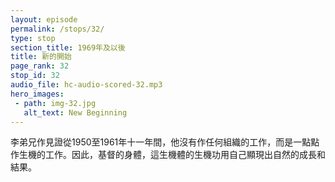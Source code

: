 ```yaml
---
layout: episode
permalink: /stops/32/
type: stop
section_title: 1969年及以後
title: 新的開始
page_rank: 32
stop_id: 32
audio_file: hc-audio-scored-32.mp3
hero_images:
 - path: img-32.jpg
   alt_text: New Beginning
---
```


<!-- Brother Lee testified that during those eleven years from 1950 to 1961, he did not do the work of an organization; rather, bit by bit he was doing an organic work.  Thus, the organic function of the living organism, the Body of Christ, manifested itself with spontaneous growth and fruit-bearing.   -->

<!---
title: 新的開始
--->
李弟兄作見證從1950至1961年十一年間，他沒有作任何組織的工作，而是一點點作生機的工作。因此，基督的身體，這生機體的生機功用自己顯現出自然的成長和結果。


<!--- TRANSCRIPT
In November 1984, fifteen years after the turmoil of 1961, when Brother Lee returned to the Philippines and held a conference in Quezon City, he spoke about the history of the turmoil in Manila. Seeing the church’s condition then, Brother Lee expressed encouragement, saying, “Today I am very happy and at ease because I can see that the work of sowing, planting, and watering during those eleven years have yielded fruit. At that time some of the brothers were still small “tree seedlings” — only sprouts with hardly any growth. Today those brothers have become elders... Thank and praise the Lord. This work is not of man but of God; it is God who causes such ones to grow.”   

Brother Lee testified that during those eleven years from 1950 to 1961, he did not do the work of an organization; rather, bit by bit he was doing an organic work. Thus, the organic function of the living organism, the Body of Christ, manifested itself with spontaneous growth and fruit-bearing. 

李弟兄於1984年，即1961年風波發生十五年之後回到菲律濱在計順市舉行特會。當時他講到馬尼拉風波的歷史。李弟兄看到如今召會的光景大受鼓勵。他說:「今天我很喜樂舒暢，因為我十一年間在這裏所作撒種、栽種和澆灌的工作，終於 有果效了。那時候一些弟兄姊妹只是小樹苗，幾乎沒有任何成長。今天這些弟兄們都成了長老。感謝讚美主。這不是人的工作，乃是神作的;是神使人成長。」

李弟兄作了見證，從1950至1961十一年期間，他沒有作任何組織的工作，反而他一點一點作生機的工作。因此，基督的身體，這生機體的生機功用自己顯現出自然 的成長和結果。
-->